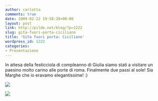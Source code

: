 ```yaml
---
author: carlotta
comments: true
date: 2009-02-22 19:58:28+00:00
layout: post
link: http://pilde.net/blog/?p=1222
slug: gita-fuori-porta-ciciliano
title: 'Gita fuori porta: Ciciliano'
wordpress_id: 1222
categories:
- Presentazione
---
```


In attesa della festicciola di compleanno di Giulia siamo stati a visitare un paesino molto carino alle porte di roma. Finalmente due passi al sole! Sia Marghe che io eravamo elegantissime! :)

[](http://None)[![](http://pilde.net/blog/wp-content/uploads/2009/02/mati_red.jpg)](http://None)

![](http://pilde.net/blog/wp-content/uploads/2009/02/marghe_velluto.jpg)
